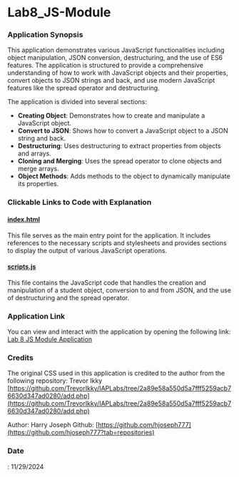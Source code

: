 # Lab8_JS-Module
### Application Synopsis

This application demonstrates various JavaScript functionalities including object manipulation, JSON conversion, destructuring, and the use of ES6 features. The application is structured to provide a comprehensive understanding of how to work with JavaScript objects and their properties, convert objects to JSON strings and back, and use modern JavaScript features like the spread operator and destructuring.

The application is divided into several sections:
- **Creating Object**: Demonstrates how to create and manipulate a JavaScript object.
- **Convert to JSON**: Shows how to convert a JavaScript object to a JSON string and back.
- **Destructuring**: Uses destructuring to extract properties from objects and arrays.
- **Cloning and Merging**: Uses the spread operator to clone objects and merge arrays.
- **Object Methods**: Adds methods to the object to dynamically manipulate its properties.

### Clickable Links to Code with Explanation

#### [index.html](./index.html)
This file serves as the main entry point for the application. It includes references to the necessary scripts and stylesheets and provides sections to display the output of various JavaScript operations.

#### [scripts.js](./scripts.js)
This file contains the JavaScript code that handles the creation and manipulation of a student object, conversion to and from JSON, and the use of destructuring and the spread operator.

### Application Link
You can view and interact with the application by opening the following link:
[Lab 8 JS Module Application](./Lab8_JS-Module/index.html)

### Credits
The original CSS used in this application is credited to the author from the following repository:  Trevor Ikky
[https://github.com/TrevorIkky/IAPLabs/tree/2a89e58a550d5a7fff5259acb76630d347ad0280/add.php](https://github.com/TrevorIkky/IAPLabs/tree/2a89e58a550d5a7fff5259acb76630d347ad0280/add.php)

Author: Harry Joseph
Github: [https://github.com/hjoseph777](https://github.com/hjoseph777?tab=repositories)

### Date
: 11/29/2024
